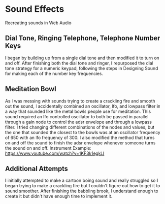 # Sound Effects
Recreating sounds in Web Audio

## Dial Tone, Ringing Telephone, Telephone Number Keys
  I began by building up from a single dial tone and then modified it to turn on and off. After finishing both the dial tone and ringer, I repurposed the dial tone strategy for a numeric keypad, following the steps in Designing Sound for making each of the number key frequencies.
  
## Meditation Bowl
  As I was messing with sounds trying to create a crackling fire and smooth out the sound, I accidentally combined an oscillator, lfo, and lowpass filter in a way that sounded like the metal bowls people use for meditation. This sound required an lfo controlled oscillator to both be passed in parallel through a gain node to control the adsr envelope and through a lowpass filter. I tried changing different combinations of the nodes and values, but the one that sounded the closest to the bowls was at an oscillator frequency of 650 with an lfo frequency of 300. I also modified the method that turns on and off the sound to finish the adsr envelope whenever someone turns the sound on and off.
  Instrument Example: https://www.youtube.com/watch?v=1KF3k1egkLI

## Additional Attempts
  I initially attempted to make a cartoon boing sound and really struggled so I began trying to make a crackling fire but I couldn't figure out how to get it to sound smoother. After finishing the babbling brook, I understand enough to create it but didn't have enough time to implement it.
